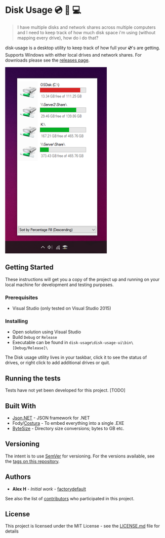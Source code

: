 # Disk Usage :cd: :floppy_disk: :computer: 

> I have multiple disks and network shares across multiple computers and I need to keep track of how much disk space i'm using (without mapping every drive), how do i do that?

disk-usage is a desktop utility to keep track of how full your :cd:'s are getting. Supports Windows with either local drives and network shares. For downloads please see the [releases page](https://github.com/factorydefault/disk-usage/releases).

![Disk Usage Screenshot](/screenshots/mainscreen.png?raw=true "Disk Usage Popup Window")

## Getting Started

These instructions will get you a copy of the project up and running on your local machine for development and testing purposes. 

### Prerequisites

* Visual Studio (only tested on Visual Studio 2015)

### Installing

* Open solution using Visual Studio
* Build `Debug` or `Release`
* Executable can be found in `disk-usage\disk-usage-ui\bin\[Debug/Release]\`

The Disk usage utility lives in your taskbar, click it to see the status of drives, or right click to add additional drives or quit.

## Running the tests

Tests have not yet been developed for this project. [TODO]

## Built With

* [Json.NET](https://github.com/JamesNK/Newtonsoft.Json) - JSON framework for .NET
* Fody/[Costura](https://github.com/Fody/Costura) - To embed everything into a single .EXE
* [ByteSize](https://github.com/omar/ByteSize) - Directory size conversions; bytes to GB etc.

## Versioning

The intent is to use [SemVer](http://semver.org/) for versioning. For the versions available, see the [tags on this repository](https://github.com/factorydefault/disk-usage/tags). 

## Authors

* **Alex H** - *Initial work* - [factorydefault](https://github.com/factorydefault)

See also the list of [contributors](https://github.com/factorydefault/disk-usage/graphs/contributors) who participated in this project.

## License

This project is licensed under the MIT License - see the [LICENSE.md](LICENSE.md) file for details
